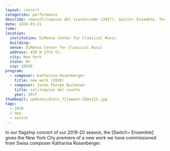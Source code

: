 ```yaml
---
layout: concert
categories: performance
describe: <em>soliloquios del viento</em> (2017), Switch~ Ensemble. Tech for Katharina Rosenberger's <em>Up Close</em> (2019).
date: 2020-03-21
time:
location:
  institution: DiMenna Center for Classical Music
  building:
  venue: DiMenna Center for Classical Music
  address: 450 W 37th St.
  city: New York
  state: NY
  zip: 10018
program:
  - composer: Katharina Rosenberger
    title: new work (2020)
  - composer: Jason Thorpe Buchanan
    title: soliloquios del viento
    year: 2017
thumbnail: updates/diels_filament-250x125.jpg
tags:
  - 2020
  - new
  - switch
---
```


In our flagship concert of our 2019-20 season, the [Switch~ Ensemble] gives the New York City premiere of a new work we have commissioned from Swiss composer Katharina Rosenberger.
